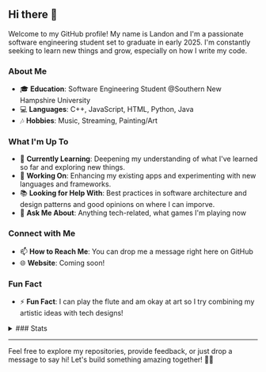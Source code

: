 ## Hi there 👋

Welcome to my GitHub profile! My name is Landon and I'm a passionate software engineering student set to graduate in early 2025.
I'm constantly seeking to learn new things and grow, especially on how I write my code.

### About Me
- 🎓 **Education**: Software Engineering Student @Southern New Hampshire University
- 💻 **Languages**: C++, JavaScript, HTML, Python, Java
- 🎶 **Hobbies**: Music, Streaming, Painting/Art

### What I'm Up To
- 🌱 **Currently Learning**: Deepening my understanding of what I've learned so far and exploring new things.
- 🔧 **Working On**: Enhancing my existing apps and experimenting with new languages and frameworks.
- 📚 **Looking for Help With**: Best practices in software architecture and design patterns and good opinions on where I can imporve.
- 💬 **Ask Me About**: Anything tech-related, what games I'm playing now

### Connect with Me
- 📫 **How to Reach Me**: You can drop me a message right here on GitHub
- 🌐 **Website**: Coming soon!

### Fun Fact
- ⚡ **Fun Fact**: I can play the flute and am okay at art so I try combining my artistic ideas with tech designs!
  
<details>
  <summary>### Stats</summary>
  
  ![GitHub stats](https://github-readme-stats.vercel.app/api?username=LandoHarris&show_icons=true)
</details>

---

Feel free to explore my repositories, provide feedback, or just drop a message to say hi! Let's build something amazing together! 🚀✨
